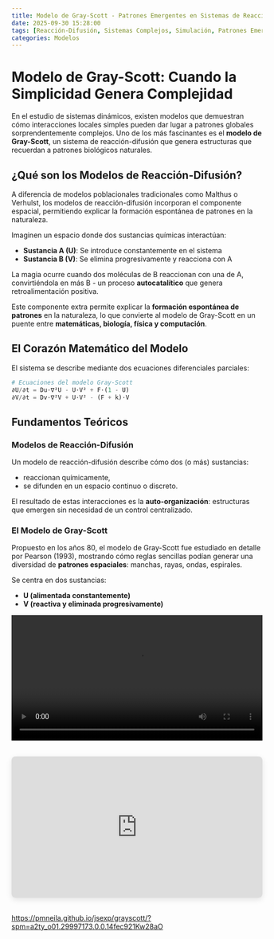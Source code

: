 ```yaml
---
title: Modelo de Gray-Scott - Patrones Emergentes en Sistemas de Reacción-Difusión
date: 2025-09-30 15:28:00
tags: [Reacción-Difusión, Sistemas Complejos, Simulación, Patrones Emergentes]
categories: Modelos
---
```


# Modelo de Gray-Scott: Cuando la Simplicidad Genera Complejidad

En el estudio de sistemas dinámicos, existen modelos que demuestran cómo interacciones locales simples pueden dar lugar a patrones globales sorprendentemente complejos. Uno de los más fascinantes es el **modelo de Gray-Scott**, un sistema de reacción-difusión que genera estructuras que recuerdan a patrones biológicos naturales.

## ¿Qué son los Modelos de Reacción-Difusión?

A diferencia de modelos poblacionales tradicionales como Malthus o Verhulst, los modelos de reacción-difusión incorporan el componente espacial, permitiendo explicar la formación espontánea de patrones en la naturaleza.

Imaginen un espacio donde dos sustancias químicas interactúan:
- **Sustancia A (U)**: Se introduce constantemente en el sistema
- **Sustancia B (V)**: Se elimina progresivamente y reacciona con A

La magia ocurre cuando dos moléculas de B reaccionan con una de A, convirtiéndola en más B - un proceso **autocatalítico** que genera retroalimentación positiva.

Este componente extra permite explicar la **formación espontánea de patrones** en la naturaleza, lo que convierte al modelo de Gray-Scott en un puente entre **matemáticas, biología, física y computación**.

## El Corazón Matemático del Modelo

El sistema se describe mediante dos ecuaciones diferenciales parciales:

```python
# Ecuaciones del modelo Gray-Scott
∂U/∂t = Du·∇²U - U·V² + F·(1 - U)
∂V/∂t = Dv·∇²V + U·V² - (F + k)·V

 ```

##  Fundamentos Teóricos

###  Modelos de Reacción-Difusión
Un modelo de reacción-difusión describe cómo dos (o más) sustancias:  
- reaccionan químicamente,  
- se difunden en un espacio continuo o discreto.  

El resultado de estas interacciones es la **auto-organización**: estructuras que emergen sin necesidad de un control centralizado.

###  El Modelo de Gray-Scott
Propuesto en los años 80, el modelo de Gray-Scott fue estudiado en detalle por Pearson (1993), mostrando cómo reglas sencillas podían generar una diversidad de **patrones espaciales**: manchas, rayas, ondas, espirales.  

Se centra en dos sustancias:  

- **U (alimentada constantemente)**  
- **V (reactiva y eliminada progresivamente)** 

<video width="100%" controls>
  <source src="../videos/prueba.mp4" type="video/mp4">
  Tu navegador no soporta el elemento video.
</video>

<div style="position: relative; padding-bottom: 56.25%; height: 0; overflow: hidden; margin: 2rem 0; border-radius: 8px; box-shadow: 0 4px 12px rgba(0,0,0,0.1);"> <iframe src="https://www.youtube.com/embed/6Bv6VIKstn0" style="position: absolute; top: 0; left: 0; width: 100%; height: 100%; border: none;" allow="accelerometer; autoplay; clipboard-write; encrypted-media; gyroscope; picture-in-picture" allowfullscreen title="Modelo Gray-Scott - Patrones Emergentes"> </iframe> </div>

https://pmneila.github.io/jsexp/grayscott/?spm=a2ty_o01.29997173.0.0.14fec921Kw28aO